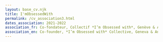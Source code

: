 ```yaml
---
layout: base_cv.njk
title: I'mObsessedWith
permalink: /cv_association3.html
dates_association: 2021-2022
association_fr: Co-fondateur, Collectif *I’m Obsessed with*, Genève & Annecy, CH & FR
association_en: Co-founder, *I’m Obsessed with* Collective, Geneva & Annecy, CH & FR
---
```

